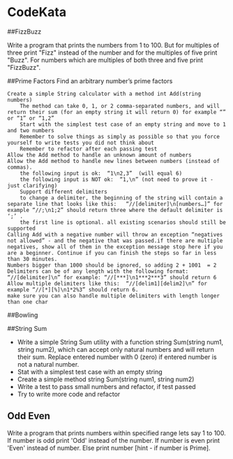 # CodeKata##FizzBuzzWrite a program that prints the numbers from 1 to 100. But for multiples of three print "Fizz" instead of the number and for the multiples of five print "Buzz". For numbers which are multiples of both three and five print "FizzBuzz". ##Prime FactorsFind an arbitrary number’s prime factors    Create a simple String calculator with a method int Add(string numbers)        The method can take 0, 1, or 2 comma-separated numbers, and will return their sum (for an empty string it will return 0) for example “” or “1” or “1,2”        Start with the simplest test case of an empty string and move to 1 and two numbers        Remember to solve things as simply as possible so that you force yourself to write tests you did not think about        Remember to refactor after each passing test    Allow the Add method to handle an unknown amount of numbers    Allow the Add method to handle new lines between numbers (instead of commas).        the following input is ok:  “1\n2,3”  (will equal 6)        the following input is NOT ok:  “1,\n” (not need to prove it - just clarifying)        Support different delimiters        to change a delimiter, the beginning of the string will contain a separate line that looks like this:   “//[delimiter]\n[numbers…]” for example “//;\n1;2” should return three where the default delimiter is ‘;’ .        the first line is optional. all existing scenarios should still be supported    Calling Add with a negative number will throw an exception “negatives not allowed” - and the negative that was passed.if there are multiple negatives, show all of them in the exception message stop here if you are a beginner. Continue if you can finish the steps so far in less than 30 minutes.    Numbers bigger than 1000 should be ignored, so adding 2 + 1001  = 2    Delimiters can be of any length with the following format:  “//[delimiter]\n” for example: “//[***]\n1***2***3” should return 6    Allow multiple delimiters like this:  “//[delim1][delim2]\n” for example “//[*][%]\n1*2%3” should return 6.    make sure you can also handle multiple delimiters with length longer than one char##Bowling##String Sum* Write a simple String Sum utility with a function string Sum(string num1, string num2), which can accept only natural numbers and will return their sum. Replace entered number with 0 (zero) if entered number is not a natural number.* Stat with a simplest test case with an empty string* Create a simple method string Sum(string num1, string num2)* Write a test to pass small numbers and refactor, if test passed* Try to write more code and refactor## Odd EvenWrite a program that prints numbers within specified range lets say 1 to 100. If number is odd print 'Odd'  instead of the number. If number is even print 'Even' instead of number. Else print number [hint - if number is Prime].